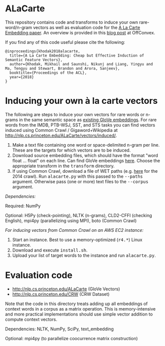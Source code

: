 # ALaCarte

This repository contains code and transforms to induce your own rare-word/n-gram vectors as well as evaluation code for the [A La Carte Embedding paper](http://aclweb.org/anthology/P18-1002). 
An overview is provided in this [blog post](http://www.offconvex.org/2018/09/18/alacarte/) at OffConvex.

If you find any of this code useful please cite the following:

    @inproceedings{khodak2018alacarte,
      title={A La Carte Embedding: Cheap but Effective Induction of Semantic Feature Vectors},
      author={Khodak, Mikhail and Saunshi, Nikunj and Liang, Yingyu and Ma, Tengyu and Stewart, Brandon and Arora, Sanjeev},
      booktitle={Proceedings of the ACL},
      year={2018}
    }

# Inducing your own à la carte vectors

The following are steps to induce your own vectors for rare words or n-grams in the same semantic space as [existing GloVe embeddings](https://nlp.stanford.edu/projects/glove/).
For rare words from the IMDB, PTB-WSJ, SST, and STS tasks you can find vectors induced using Common Crawl / Gigaword+Wikipedia at http://nlp.cs.princeton.edu/ALaCarte/vectors/induced/.

1. Make a text file containing one word or space-delimited n-gram per line. These are the targets for which vectors are to be induced.
2. Download source embedding files, which should have the format "word float ... float" on each line. Can find GloVe embeddings [here](https://nlp.stanford.edu/projects/glove/). Choose the appropriate transform in the <tt>transform</tt> directory.
3. If using Common Crawl, download a file of WET paths (e.g. [here](https://commoncrawl.s3.amazonaws.com/crawl-data/CC-MAIN-2014-52) for the 2014 crawl). Run <tt>alacarte.py</tt> with this passed to the <tt>--paths</tt> argument. Otherwise pass (one or more) text files to the <tt>--corpus</tt> argument. 

*Dependencies:*

Required: NumPy

Optional: H5Py (check-pointing), NLTK (n-grams), CLD2-CFFI (checking English), mpi4py (parallelizing using MPI), boto (Common Crawl)

*For inducing vectors from Common Crawl on an AWS EC2 instance:*

1. Start an instance. Best to use a memory-optimized (<tt>r4.*</tt>) Linux instance.
2. Download and execute <tt>install.sh</tt>.
3. Upload your list of target words to the instance and run <tt>alacarte.py</tt>.

# Evaluation code

  * http://nlp.cs.princeton.edu/ALaCarte (GloVe Vectors)
  * http://nlp.cs.princeton.edu/CRW (CRW Dataset)
  
Note that the code in this directory treats adding up all embeddings of context words in a corpus as a matrix operation. This is memory-intensive and more practical implementations should use simple vector addition to compute context vectors.
  
Dependencies: NLTK, NumPy, SciPy, text_embedding

Optional: mpi4py (to parallelize coocurrence matrix construction)
